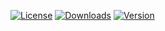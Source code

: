 [![License](https://img.shields.io/github/license/u29dc/mno.svg?colorA=000000&colorB=000000)](https://github.com/u29dc/mno)
[![Downloads](https://img.shields.io/visual-studio-marketplace/d/u29dc.mno.svg?colorA=000000&colorB=000000)](https://marketplace.visualstudio.com/items?itemName=u29dc.mno)
[![Version](https://img.shields.io/visual-studio-marketplace/v/u29dc.mno.svg?colorA=000000&colorB=000000)](https://marketplace.visualstudio.com/items?itemName=u29dc.mno)
